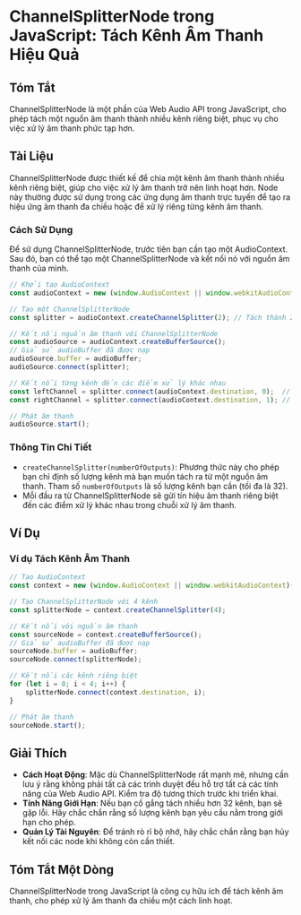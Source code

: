 <!--
Meta Description: # ChannelSplitterNode trong JavaScript: Tách Kênh Âm Thanh Hiệu Quả ## Tóm Tắt ChannelSplitterNode là một phần của Web Audio API trong JavaScript, cho...
Meta Keywords: thanh, kênh, channelsplitternode, audiocontext, một
-->

# ChannelSplitterNode trong JavaScript: Tách Kênh Âm Thanh Hiệu Quả

## Tóm Tắt
ChannelSplitterNode là một phần của Web Audio API trong JavaScript, cho phép tách một nguồn âm thanh thành nhiều kênh riêng biệt, phục vụ cho việc xử lý âm thanh phức tạp hơn.

## Tài Liệu
ChannelSplitterNode được thiết kế để chia một kênh âm thanh thành nhiều kênh riêng biệt, giúp cho việc xử lý âm thanh trở nên linh hoạt hơn. Node này thường được sử dụng trong các ứng dụng âm thanh trực tuyến để tạo ra hiệu ứng âm thanh đa chiều hoặc để xử lý riêng từng kênh âm thanh.

### Cách Sử Dụng
Để sử dụng ChannelSplitterNode, trước tiên bạn cần tạo một AudioContext. Sau đó, bạn có thể tạo một ChannelSplitterNode và kết nối nó với nguồn âm thanh của mình.

```javascript
// Khởi tạo AudioContext
const audioContext = new (window.AudioContext || window.webkitAudioContext)();

// Tạo một ChannelSplitterNode
const splitter = audioContext.createChannelSplitter(2); // Tách thành 2 kênh

// Kết nối nguồn âm thanh với ChannelSplitterNode
const audioSource = audioContext.createBufferSource();
// Giả sử audioBuffer đã được nạp
audioSource.buffer = audioBuffer;
audioSource.connect(splitter);

// Kết nối từng kênh đến các điểm xử lý khác nhau
const leftChannel = splitter.connect(audioContext.destination, 0);  // Kênh trái
const rightChannel = splitter.connect(audioContext.destination, 1); // Kênh phải

// Phát âm thanh
audioSource.start();
```

### Thông Tin Chi Tiết
- `createChannelSplitter(numberOfOutputs)`: Phương thức này cho phép bạn chỉ định số lượng kênh mà bạn muốn tách ra từ một nguồn âm thanh. Tham số `numberOfOutputs` là số lượng kênh bạn cần (tối đa là 32).
- Mỗi đầu ra từ ChannelSplitterNode sẽ gửi tín hiệu âm thanh riêng biệt đến các điểm xử lý khác nhau trong chuỗi xử lý âm thanh.

## Ví Dụ
### Ví dụ Tách Kênh Âm Thanh
```javascript
// Tạo AudioContext
const context = new (window.AudioContext || window.webkitAudioContext)();

// Tạo ChannelSplitterNode với 4 kênh
const splitterNode = context.createChannelSplitter(4);

// Kết nối với nguồn âm thanh
const sourceNode = context.createBufferSource();
// Giả sử audioBuffer đã được nạp
sourceNode.buffer = audioBuffer;
sourceNode.connect(splitterNode);

// Kết nối các kênh riêng biệt
for (let i = 0; i < 4; i++) {
    splitterNode.connect(context.destination, i);
}

// Phát âm thanh
sourceNode.start();
```

## Giải Thích
- **Cách Hoạt Động**: Mặc dù ChannelSplitterNode rất mạnh mẽ, nhưng cần lưu ý rằng không phải tất cả các trình duyệt đều hỗ trợ tất cả các tính năng của Web Audio API. Kiểm tra độ tương thích trước khi triển khai.
- **Tính Năng Giới Hạn**: Nếu bạn cố gắng tách nhiều hơn 32 kênh, bạn sẽ gặp lỗi. Hãy chắc chắn rằng số lượng kênh bạn yêu cầu nằm trong giới hạn cho phép.
- **Quản Lý Tài Nguyên**: Để tránh rò rỉ bộ nhớ, hãy chắc chắn rằng bạn hủy kết nối các node khi không còn cần thiết.

## Tóm Tắt Một Dòng
ChannelSplitterNode trong JavaScript là công cụ hữu ích để tách kênh âm thanh, cho phép xử lý âm thanh đa chiều một cách linh hoạt.